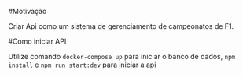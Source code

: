 #Motivação

Criar Api como um sistema de gerenciamento de campeonatos de F1.

#Como iniciar API

Utilize comando `docker-compose up` para iniciar o banco de dados, `npm install` e `npm run start:dev` para iniciar a api
